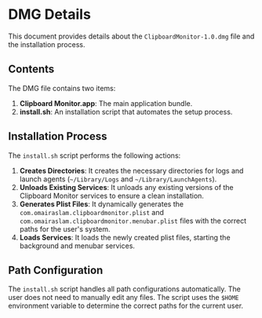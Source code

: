 # DMG Details

This document provides details about the `ClipboardMonitor-1.0.dmg` file and the installation process.

## Contents

The DMG file contains two items:

1.  **Clipboard Monitor.app**: The main application bundle.
2.  **install.sh**: An installation script that automates the setup process.

## Installation Process

The `install.sh` script performs the following actions:

1.  **Creates Directories**: It creates the necessary directories for logs and launch agents (`~/Library/Logs` and `~/Library/LaunchAgents`).
2.  **Unloads Existing Services**: It unloads any existing versions of the Clipboard Monitor services to ensure a clean installation.
3.  **Generates Plist Files**: It dynamically generates the `com.omairaslam.clipboardmonitor.plist` and `com.omairaslam.clipboardmonitor.menubar.plist` files with the correct paths for the user's system.
4.  **Loads Services**: It loads the newly created plist files, starting the background and menubar services.

## Path Configuration

The `install.sh` script handles all path configurations automatically. The user does not need to manually edit any files. The script uses the `$HOME` environment variable to determine the correct paths for the current user.